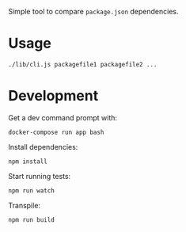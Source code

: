 Simple tool to compare `package.json` dependencies.

Usage
=====

    ./lib/cli.js packagefile1 packagefile2 ...

Development
===========

Get a dev command prompt with:

    docker-compose run app bash

Install dependencies:

    npm install

Start running tests:

    npm run watch

Transpile:

    npm run build
